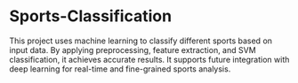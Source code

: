# Sports-Classification
This project uses machine learning to classify different sports based on input data. By applying preprocessing, feature extraction, and SVM classification, it achieves accurate results. It supports future integration with deep learning for real-time and fine-grained sports analysis.
